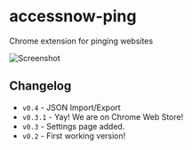 # accessnow-ping
Chrome extension for pinging websites

<img src="http://i.imgur.com/a3qvE2s.png" alt="Screenshot"/>

## Changelog
+ ```v0.4``` - JSON Import/Export
+ ```v0.3.1``` - Yay! We are on Chrome Web Store!
+ ```v0.3``` - Settings page added.
+ ```v0.2``` - First working version!
